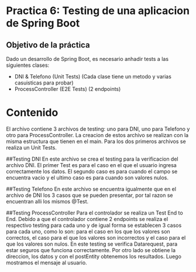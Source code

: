 # Practica 6: Testing de una aplicacion de Spring Boot

## Objetivo de la práctica

Dado un desarrollo de Spring Boot, es necesario anhadir tests a las siguientes clases:

- DNI & Telefono (Unit Tests) (Cada clase tiene un metodo y varias casuisticas para probar)
- ProcessController (E2E Tests) (2 endpoints)


# Contenido
El archivo contiene 3 archivos de testing: uno para DNI, uno para Telefono y otro para ProcessController.
La creacion de estos archivo se realizan con la misma estructura que tienen en el main.
Para los dos primeros archivos se realiza un Unit Tests.

##Testing DNI
En este archivo se crea el testing para la verificacion del archivo DNI. El primer Test es para el caso
en el que el usuario ingresa correctamente los datos. El segundo caso es para cuando el campo se encuentra
vacio y el ultimo caso es para cuando son valores nulos.

##Testing Telefono
En este archivo se encuentra igualmente que en el archivo de DNI los 3 casos que se pueden presentar, por tal
razon se encuentran alli los mismos @Test.

##Testing ProcessController
Para el controlador se realiza un Test End to End. Debido a que el controlador contiene 2 endpoints se realiza 
el respectivo testing para cada uno y de igual forma se establecen 3 casos para cada uno, como lo son: para el
caso en los que los valores son correctos, el caso para el que los valores son incorrectos y el caso para el
que los valores son nulos. En este testing se verifica Datarequest, para estar seguros que funciona correctamente.
Por otro lado se obtiene la direccion, los datos y con el postEntity obtenemos los resultados. Luego mostramos el
mensaje al usuario.
